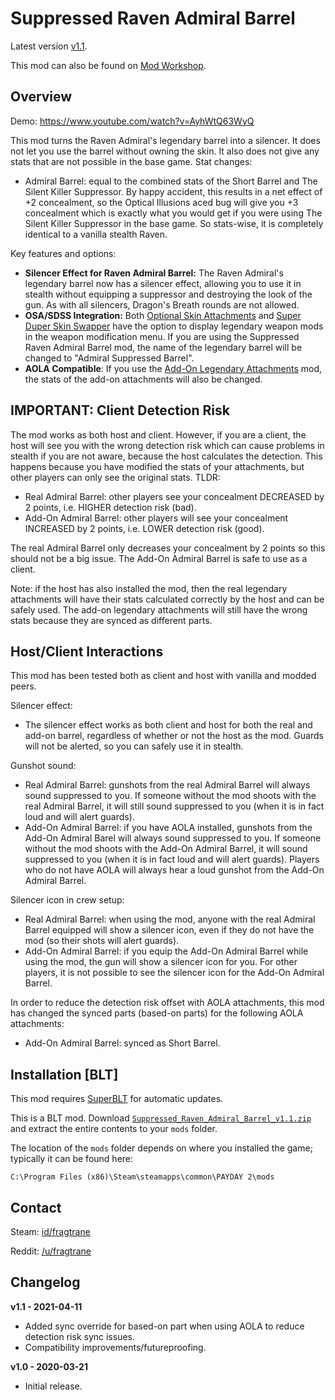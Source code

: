 # Suppressed Raven Admiral Barrel

Latest version [v1.1](https://github.com/fragtrane/Payday-2-Mods/raw/master/Suppressed%20Raven%20Admiral%20Barrel/Suppressed_Raven_Admiral_Barrel_v1.1.zip).

This mod can also be found on [Mod Workshop](https://modworkshop.net/mod/26914).

## Overview

Demo: https://www.youtube.com/watch?v=AyhWtQ63WyQ

This mod turns the Raven Admiral's legendary barrel into a silencer. It does not let you use the barrel without owning the skin. It also does not give any stats that are not possible in the base game. Stat changes:

- Admiral Barrel: equal to the combined stats of the Short Barrel and The Silent Killer Suppressor. By happy accident, this results in a net effect of +2 concealment, so the Optical Illusions aced bug will give you +3 concealment which is exactly what you would get if you were using The Silent Killer Suppressor in the base game. So stats-wise, it is completely identical to a vanilla stealth Raven.

Key features and options:

- **Silencer Effect for Raven Admiral Barrel:** The Raven Admiral's legendary barrel now has a silencer effect, allowing you to use it in stealth without equipping a suppressor and destroying the look of the gun. As with all silencers, Dragon's Breath rounds are not allowed.
- **OSA/SDSS Integration:** Both [Optional Skin Attachments](https://github.com/fragtrane/Payday-2-Mods/tree/master/Optional%20Skin%20Attachments) and [Super Duper Skin Swapper](https://github.com/fragtrane/Payday-2-Mods/tree/master/Super%20Duper%20Skin%20Swapper) have the option to display legendary weapon mods in the weapon modification menu. If you are using the Suppressed Raven Admiral Barrel mod, the name of the legendary barrel will be changed to "Admiral Suppressed Barrel".
- **AOLA Compatible**: If you use the [Add-On Legendary Attachments](https://github.com/fragtrane/Payday-2-Mods/tree/master/Add-On%20Legendary%20Attachments) mod, the stats of the add-on attachments will also be changed.

## IMPORTANT: Client Detection Risk

The mod works as both host and client. However, if you are a client, the host will see you with the wrong detection risk which can cause problems in stealth if you are not aware, because the host calculates the detection. This happens because you have modified the stats of your attachments, but other players can only see the original stats. TLDR:

- Real Admiral Barrel: other players see your concealment DECREASED by 2 points, i.e. HIGHER detection risk (bad).
- Add-On Admiral Barrel: other players will see your concealment INCREASED by 2 points, i.e. LOWER detection risk (good).

The real Admiral Barrel only decreases your concealment by 2 points so this should not be a big issue. The Add-On Admiral Barrel is safe to use as a client.

Note: if the host has also installed the mod, then the real legendary attachments will have their stats calculated correctly by the host and can be safely used. The add-on legendary attachments will still have the wrong stats because they are synced as different parts.

## Host/Client Interactions

This mod has been tested both as client and host with vanilla and modded peers.

Silencer effect:
- The silencer effect works as both client and host for both the real and add-on barrel, regardless of whether or not the host as the mod. Guards will not be alerted, so you can safely use it in stealth.

Gunshot sound:
- Real Admiral Barrel: gunshots from the real Admiral Barrel will always sound suppressed to you. If someone without the mod shoots with the real Admiral Barrel, it will still sound suppressed to you (when it is in fact loud and will alert guards).
- Add-On Admiral Barrel: if you have AOLA installed, gunshots from the Add-On Admiral Barel will always sound suppressed to you. If someone without the mod shoots with the Add-On Admiral Barrel, it will sound suppressed to you (when it is in fact loud and will alert guards). Players who do not have AOLA will always hear a loud gunshot from the Add-On Admiral Barrel.

Silencer icon in crew setup:
- Real Admiral Barrel: when using the mod, anyone with the real Admiral Barrel equipped will show a silencer icon, even if they do not have the mod (so their shots will alert guards).
- Add-On Admiral Barrel: if you equip the Add-On Admiral Barrel while using the mod, the gun will show a silencer icon for you. For other players, it is not possible to see the silencer icon for the Add-On Admiral Barrel.

In order to reduce the detection risk offset with AOLA attachments, this mod has changed the synced parts (based-on parts) for the following AOLA attachments:

- Add-On Admiral Barrel: synced as Short Barrel.

## Installation [BLT]

This mod requires [SuperBLT](https://superblt.znix.xyz) for automatic updates.

This is a BLT mod. Download [`Suppressed_Raven_Admiral_Barrel_v1.1.zip`](https://github.com/fragtrane/Payday-2-Mods/raw/master/Suppressed%20Raven%20Admiral%20Barrel/Suppressed_Raven_Admiral_Barrel_v1.1.zip) and extract the entire contents to your `mods` folder.

The location of the `mods` folder depends on where you installed the game; typically it can be found here:

```
C:\Program Files (x86)\Steam\steamapps\common\PAYDAY 2\mods
```

## Contact

Steam: [id/fragtrane](https://steamcommunity.com/id/fragtrane)

Reddit: [/u/fragtrane](https://www.reddit.com/user/fragtrane)

## Changelog

**v1.1 - 2021-04-11**

- Added sync override for based-on part when using AOLA to reduce detection risk sync issues.
- Compatibility improvements/futureproofing.

**v1.0 - 2020-03-21**

- Initial release.
